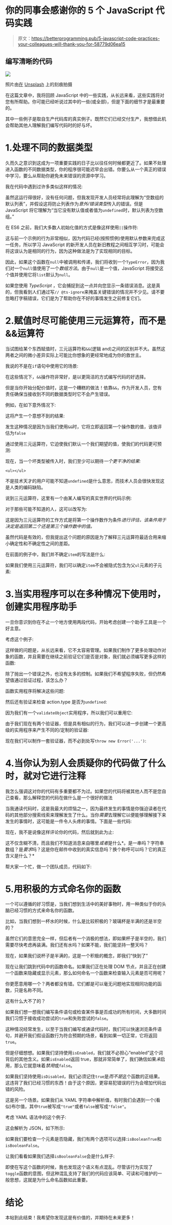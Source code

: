 # 你的同事会感谢你的 5 个 JavaScript 代码实践

> 原文：<https://betterprogramming.pub/5-javascript-code-practices-your-colleagues-will-thank-you-for-58779d06ea15>

## 编写清晰的代码

![](img/652b7d7ba27637afab03ffb876830a74.png)

照片由[在](https://unsplash.com/@jannerboy62?utm_source=medium&utm_medium=referral) [Unsplash](https://unsplash.com?utm_source=medium&utm_medium=referral) 上的刻痕拍摄

在这篇文章中，我将回顾 JavaScript 中的一些实践，从长远来看，这些实践将对您有所帮助。你可能已经听说过其中的一些(或全部)，但是下面的细节才是最重要的。

其中一些例子是取自生产代码库的真实例子。既然它们已经交付生产，我想借此机会帮助其他人理解我们编写代码时的好与坏。

# 1.处理不同的数据类型

久而久之意识到这成为一项重要实践的日子比以往任何时候都更近了。如果不处理进入函数的不同数据类型，你的程序很可能迟早会出错。你要么从一个真正的错误中学习，要么从帮助你避免未来错误的资源中学习。

我在代码中遇到过许多类似这样的情况:

虽然这运行得很好，没有任何问题，但我发现开发人员经常将此理解为“空数组的默认列表”，并假设这将防止列表作为*意外/错误类型*传入的错误。但是 JavaScript 将它理解为“当它没有默认值或者值为`undefined`时，默认列表为空数组。”

在 ES6 之前，我们大多数人初始化值的方式是像这样使用`||`操作符:

这与前一个示例的行为非常相似，因为代码已经(按照惯例)使用默认参数来完成这一任务，所以学习 JavaScript 的新开发人员在新旧教程之间相互学习时，可能会将这误认为是相同的行为，因为这种做法是为了实现相同的目标。

因此，如果这个函数在`null`中被调用和传递，我们将收到一个`TypeError`，因为我们对一个`null`值使用了一个*数组方法*。由于`null`是一个值，JavaScript 将接受这个值并使用它将`list`默认为`null`。

如果您使用 *TypeScript* ，它会捕捉到这一点并向您显示一条错误消息。这是真的，但我看到人们通过写`// @ts-ignore`来掩盖关键错误的情况并不少见。请不要忽略打字稿错误，它们是为了帮助你在不好的事情发生之前修复它们。

# 2.赋值时尽可能使用三元运算符，而不是&&运算符

当试图给某个东西赋值时，三元运算符和`&&`(逻辑 and)之间的区别并不大。虽然这两者之间的微小差异实际上可能比你想象的更经常地成为你的救世主。

我说的不是在`if`语句中使用它的场景:

在这些情况下，`&&`操作符非常好，是以更简洁的方式编写代码的好选择。

但是当你开始分配价值时，这是一个糟糕的做法！依靠`&&`，作为开发人员，您有责任确保当接收到不同的数据类型时它不会产生错误。

例如，在如下意外情况下:

这将产生一个意想不到的结果:

发生这种情况是因为当我们使用`&&`时，它将立即返回第一个操作数的值，该值评估为`false`

通过使用三元运算符，它迫使我们默认一个我们期望的值，使我们的代码更可预测:

现在，当一个坏类型被传入时，我们至少可以期待*一个更干净的结果:*

```
<ul></ul>
```

不是技术天才的用户可能不知道`undefined`是什么意思，而技术人员会很快发现这是人类的编码缺陷。

说到三元运算符，这里有一个由某人编写的真实世界的代码示例:

对于那些可能不知道的人，这可以改写为:

这是因为三元运算符的工作方式是将第一个操作数作为条件*进行评估，该条件用于决定是返回第二个还是第三个操作数中的值。*

虽然代码是有效的，但我提出这个问题的原因是为了解释三元运算符最适合用来缩小确定性和不确定性之间的差距。

在前面的例子中，我们并不确定`item`的写法是什么:

如果我们使用三元运算符，我们可以确定`item`不会被隐式包含为父`ul`元素的子元素:

# 3.当实用程序可以在多种情况下使用时，创建实用程序助手

一旦你意识到你在不止一个地方使用两段代码，开始考虑创建一个助手工具是一个好主意。

考虑这个例子:

这样做的问题是，从长远来看，它不太容易管理。如果我们制作了更多处理动作对象的函数，并且需要在继续之前验证它们是否是对象，我们就必须编写更多这样的函数:

除了抛出一个错误之外，也没有太多的控制。如果我们不希望程序失败，但仍然希望值通过验证过程，该怎么办？

函数实用程序将解决这些问题:

然后还有验证来检查 action.type 是否为`undefined`:

因为我们有一个`validateObject`实用程序，所以我们可以重用它:

由于我们现在有两个验证器，但是具有相似的行为，我们可以进一步创建一个更高级的实用程序来产生不同的/定制的验证器:

现在我们可以制作一套验证器，而不必到处写`throw new Error('...')`:

# 4.当你认为别人会质疑你的代码做了什么时，就对它进行注释

我怎么强调这对你的代码有多重要都不为过。如果您的代码将被其他人而不是您自己查看，那么解释您的代码在做什么是一个很好的做法

当我通读代码时，这是我最大的烦恼之一，因为最终发生的事情是你强迫读者在代码的其他部分搜索线索来理解发生了什么。当你*需要*去理解它以便能够理解接下来发生的事情时，这可能是一件令人头疼的事情。下面是一些代码:

现在，我不是说像这样评论你的代码，然后就到此为止:

这不仅含糊不清，而且我们不知道消息来自哪里*或者*是什么*。是一串吗？字符串数组？是*要求*吗？这是你在邮件中收到的真实信息吗？换个称呼可以吗？它的真正含义是什么？*

帮大家一个忙，做一个团队成员，代码如下:

# 5.用积极的方式命名你的函数

一个可以遵循的好习惯是，当我们想到生活中的美好事物时，用一种类似于你的头脑已经习惯的方式来命名你的函数。

比如，当我们想到一杯水的时候，什么是比较积极的？玻璃杯是半满的还是半空的？

虽然它们的意思完全一样，但后者有一个消极的想法，即如果杯子是半空的，我们需要尽快考虑再装满。我们还有水吗？如果不能，我们能坚持一整天吗？

现在，如果我们说杯子是半满的，这是一个积极的概念，即我们“快到了”

现在让我们跳到代码中的函数命名。如果我们正在处理 DOM 节点，并且正在创建一个函数来隐藏或显示元素，那么如何命名一个函数来检查输入元素是否可用呢？

你更愿意用哪一个？两者都没有错。它们都是可以毫无问题地实现相同功能的函数，只是名称不同。

这有什么大不了的？

如果我们想一想我们编写条件语句或检查某件事是否成功的所有时间，大多数时间我们习惯于接收成功尝试的`true`和失败尝试的`false`。

这种情况经常发生，以至于当我们编写或通读代码时，我们可以快速浏览条件语句，并避开我们假设函数行为符合预期的场景，看到如果一切正常，它将返回`true`。

但是仔细想想。如果我们坚持使用`isEnabled`，我们就不必担心“enabled”这个词背后的其他含义。如果`isEnabled`返回 true，那就非常简单了，我们确信如果*未*启用，那么它就意味着*禁用*或`false`。

如果我们坚持使用`isDisabled`，我们必须记住`true`是*而不是*这个函数的正结果。这违背了我们已经习惯的东西！由于这个原因，更容易犯错误的行为会增加代码出错的风险。

这是另一个场景。如果我们从 YAML 字符串中解析值，有时我们会遇到一个(看似)布尔值，其中`true`被写成`"true"`或者`false`被写成`"false"`。

考虑 YAML 语法中的这个例子:

这会解析为 JSON，如下所示:

如果我们要检查一个元素是否隐藏，我们有两个选项可以选择:`isBooleanTrue`和`isBooleanFalse`。

让我们看看如果我们选择`isBooleanFalse`会是什么样子:

即使在写这个函数的时候，我也发现这个语义有点混乱。尽管该行为实现了`toggle`函数的意图，但这种混乱支持了我们的代码应该简单、可读和可维护的一般思想，这就是为什么命名函数如此重要。

# 结论

本帖到此结束！我希望你发现这是有价值的，并期待在未来更多！